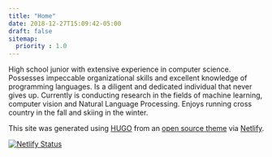 ```yaml
---
title: "Home"
date: 2018-12-27T15:09:42-05:00
draft: false
sitemap:
  priority : 1.0
---
```


High school junior with extensive experience in computer science. Possesses impeccable organizational skills and excellent knowledge of programming languages. Is a diligent and dedicated individual that never gives up. Currently is conducting research in the fields of machine learning, computer vision and Natural Language Processing. Enjoys running cross country in the fall and skiing in the winter.

This site was generated using [HUGO](https://gohugo.io) from an [open source theme](https://github.com/HHousen/hugo-resume) via [Netlify](https://www.netlify.com/).

[![Netlify Status](https://api.netlify.com/api/v1/badges/81176736-61bd-4e42-8192-7cda85a1babe/deploy-status)](https://app.netlify.com/sites/hhousen/deploys)
